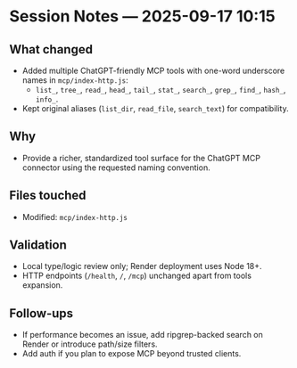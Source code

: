 # Session Notes — 2025-09-17 10:15

## What changed
- Added multiple ChatGPT-friendly MCP tools with one-word underscore names in `mcp/index-http.js`:
  - `list_`, `tree_`, `read_`, `head_`, `tail_`, `stat_`, `search_`, `grep_`, `find_`, `hash_`, `info_`.
- Kept original aliases (`list_dir`, `read_file`, `search_text`) for compatibility.

## Why
- Provide a richer, standardized tool surface for the ChatGPT MCP connector using the requested naming convention.

## Files touched
- Modified: `mcp/index-http.js`

## Validation
- Local type/logic review only; Render deployment uses Node 18+.
- HTTP endpoints (`/health`, `/`, `/mcp`) unchanged apart from tools expansion.

## Follow-ups
- If performance becomes an issue, add ripgrep-backed search on Render or introduce path/size filters.
- Add auth if you plan to expose MCP beyond trusted clients.

